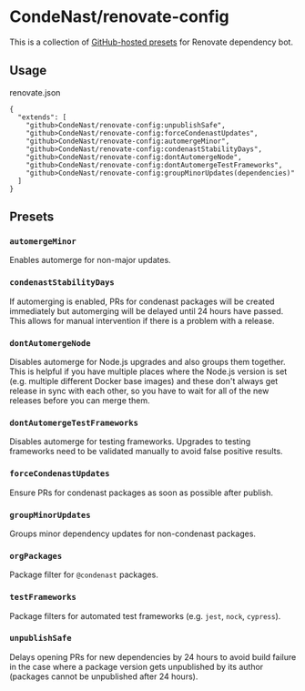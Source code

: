# CondeNast/renovate-config

This is a collection of [GitHub-hosted presets](https://docs.renovatebot.com/config-presets/#github-hosted-presets) for Renovate dependency bot.

## Usage

renovate.json

```
{
  "extends": [
    "github>CondeNast/renovate-config:unpublishSafe",
    "github>CondeNast/renovate-config:forceCondenastUpdates",
    "github>CondeNast/renovate-config:automergeMinor",
    "github>CondeNast/renovate-config:condenastStabilityDays",
    "github>CondeNast/renovate-config:dontAutomergeNode",
    "github>CondeNast/renovate-config:dontAutomergeTestFrameworks",
    "github>CondeNast/renovate-config:groupMinorUpdates(dependencies)"
  ]
}
```

## Presets

### `automergeMinor`

Enables automerge for non-major updates.

### `condenastStabilityDays`

If automerging is enabled, PRs for condenast packages will be created immediately but automerging will be delayed until 24 hours have passed. This allows for manual intervention if there is a problem with a release.

### `dontAutomergeNode`

Disables automerge for Node.js upgrades and also groups them together. This is helpful if you have multiple places where the Node.js version is set (e.g. multiple different Docker base images) and these don't always get release in sync with each other, so you have to wait for all of the new releases before you can merge them.

### `dontAutomergeTestFrameworks`

Disables automerge for testing frameworks. Upgrades to testing frameworks need to be validated manually to avoid false positive results.

### `forceCondenastUpdates`

Ensure PRs for condenast packages as soon as possible after publish.

### `groupMinorUpdates`

Groups minor dependency updates for non-condenast packages.

### `orgPackages`

Package filter for `@condenast` packages.

### `testFrameworks`

Package filters for automated test frameworks (e.g. `jest`, `nock`, `cypress`).

### `unpublishSafe`

Delays opening PRs for new dependencies by 24 hours to avoid build failure in the case where a package version gets unpublished by its author (packages cannot be unpublished after 24 hours).
